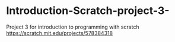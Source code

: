 # Introduction-Scratch-project-3-
Project 3 for introduction to programming with scratch 
https://scratch.mit.edu/projects/578384318
